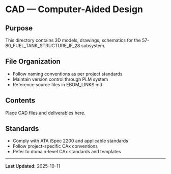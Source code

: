 # CAD — Computer-Aided Design

## Purpose

This directory contains 3D models, drawings, schematics for the 57-80_FUEL_TANK_STRUCTURE_IF_28 subsystem.

## File Organization

- Follow naming conventions as per project standards
- Maintain version control through PLM system
- Reference source files in EBOM_LINKS.md

## Contents

Place CAD files and deliverables here.

## Standards

- Comply with ATA iSpec 2200 and applicable standards
- Follow project-specific CAx conventions
- Refer to domain-level CAx standards and templates

---

**Last Updated:** 2025-10-11
